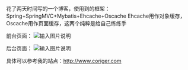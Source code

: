 花了两天时间写的一个博客，使用到的框架：Spring+SpringMVC+Mybatis+Ehcache+Oscache  Ehcache用作对象缓存，Oscache用作页面缓存，这两个纯粹是给自己练练手

前台页面：
![输入图片说明](http://git.oschina.net/uploads/images/2015/0906/175703_fc536a96_21346.png "在这里输入图片标题")

后台页面：
![输入图片说明](http://git.oschina.net/uploads/images/2015/0906/175806_7a984250_21346.png "在这里输入图片标题")

具体可以参考我的站点：http://www.coriger.com